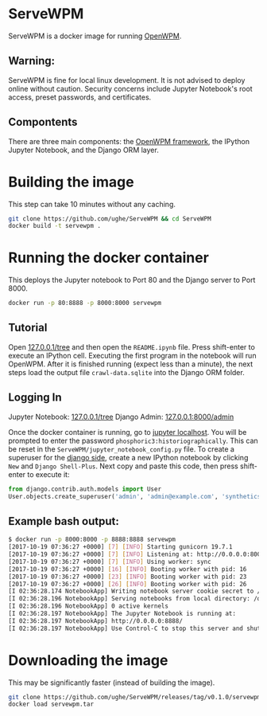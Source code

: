 # ServeWPM
ServeWPM is a docker image for running [OpenWPM](https://github.com/citp/OpenWPM).

## Warning:
ServeWPM is fine for local linux development. It is not advised to deploy online without caution. Security concerns include Jupyter Notebook's root access, preset passwords, and certificates. 

## Compontents
There are three main components: the [OpenWPM framework](https://github.com/citp/OpenWPM), the IPython Jupyter Notebook, and the Django ORM layer.

# Building the image
This step can take 10 minutes without any caching.
```bash
git clone https://github.com/ughe/ServeWPM && cd ServeWPM
docker build -t servewpm .
```

# Running the docker container
This deploys the Jupyter notebook to Port 80 and the Django server to Port 8000.
```bash
docker run -p 80:8888 -p 8000:8000 servewpm
```

## Tutorial
Open [127.0.0.1/tree](127.0.0.1/tree) and then open the `README.ipynb` file. Press shift-enter to execute an IPython cell. Executing the first program in the notebook will run OpenWPM. After it is finished running (expect less than a minute), the next steps load the output file `crawl-data.sqlite` into the Django ORM folder.

## Logging In
Jupyter Notebook: [127.0.0.1/tree](127.0.0.1/tree)
Django Admin: [127.0.0.1:8000/admin](127.0.0.1:8000/admin)

Once the docker container is running, go to [jupyter localhost](127.0.0.1/tree). You will be prompted to enter the password `phosphoric3:historiographically`. This can be reset in the `ServeWPM/jupyter_notebook_config.py` file. To create a superuser for the [django side](127.0.0.1:8000/admin), create a new IPython notebook by clicking `New` and `Django Shell-Plus`. Next copy and paste this code, then press shift-enter to execute it:

```python
from django.contrib.auth.models import User
User.objects.create_superuser('admin', 'admin@example.com', 'synthetics1126599/commencements')
```

## Example bash output:
```bash
$ docker run -p 8000:8000 -p 8888:8888 servewpm
[2017-10-19 07:36:27 +0000] [7] [INFO] Starting gunicorn 19.7.1
[2017-10-19 07:36:27 +0000] [7] [INFO] Listening at: http://0.0.0.0:8000 (7)
[2017-10-19 07:36:27 +0000] [7] [INFO] Using worker: sync
[2017-10-19 07:36:27 +0000] [16] [INFO] Booting worker with pid: 16
[2017-10-19 07:36:27 +0000] [23] [INFO] Booting worker with pid: 23
[2017-10-19 07:36:27 +0000] [26] [INFO] Booting worker with pid: 26
[I 02:36:28.174 NotebookApp] Writing notebook server cookie secret to /root/.local/share/jupyter/runtime/notebook_cookie_secret
[I 02:36:28.196 NotebookApp] Serving notebooks from local directory: /opt/app/ServeWPM
[I 02:36:28.196 NotebookApp] 0 active kernels
[I 02:36:28.197 NotebookApp] The Jupyter Notebook is running at:
[I 02:36:28.197 NotebookApp] http://0.0.0.0:8888/
[I 02:36:28.197 NotebookApp] Use Control-C to stop this server and shut down all kernels (twice to skip confirmation).
```

# Downloading the image
This may be significantly faster (instead of building the image).
```bash
git clone https://github.com/ughe/ServeWPM/releases/tag/v0.1.0/servewpm.tar
docker load servewpm.tar
```

